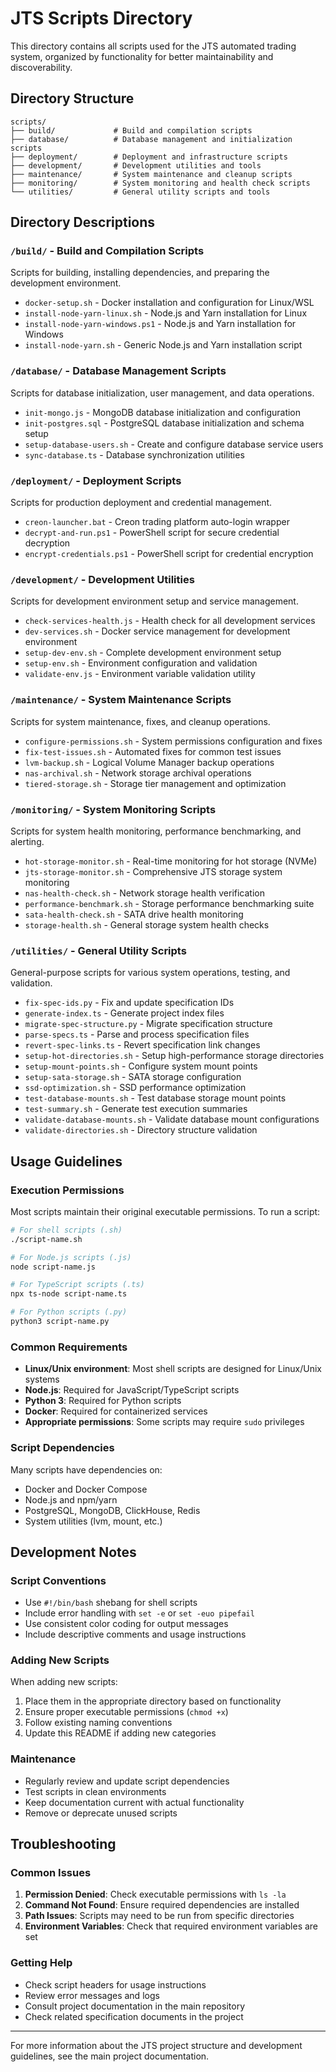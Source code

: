 # JTS Scripts Directory

This directory contains all scripts used for the JTS automated trading system, organized by functionality for better maintainability and discoverability.

## Directory Structure

```
scripts/
├── build/             # Build and compilation scripts
├── database/          # Database management and initialization scripts
├── deployment/        # Deployment and infrastructure scripts
├── development/       # Development utilities and tools
├── maintenance/       # System maintenance and cleanup scripts
├── monitoring/        # System monitoring and health check scripts
└── utilities/         # General utility scripts and tools
```

## Directory Descriptions

### `/build/` - Build and Compilation Scripts
Scripts for building, installing dependencies, and preparing the development environment.

- `docker-setup.sh` - Docker installation and configuration for Linux/WSL
- `install-node-yarn-linux.sh` - Node.js and Yarn installation for Linux
- `install-node-yarn-windows.ps1` - Node.js and Yarn installation for Windows
- `install-node-yarn.sh` - Generic Node.js and Yarn installation script

### `/database/` - Database Management Scripts
Scripts for database initialization, user management, and data operations.

- `init-mongo.js` - MongoDB database initialization and configuration
- `init-postgres.sql` - PostgreSQL database initialization and schema setup
- `setup-database-users.sh` - Create and configure database service users
- `sync-database.ts` - Database synchronization utilities

### `/deployment/` - Deployment Scripts
Scripts for production deployment and credential management.

- `creon-launcher.bat` - Creon trading platform auto-login wrapper
- `decrypt-and-run.ps1` - PowerShell script for secure credential decryption
- `encrypt-credentials.ps1` - PowerShell script for credential encryption

### `/development/` - Development Utilities
Scripts for development environment setup and service management.

- `check-services-health.js` - Health check for all development services
- `dev-services.sh` - Docker service management for development environment
- `setup-dev-env.sh` - Complete development environment setup
- `setup-env.sh` - Environment configuration and validation
- `validate-env.js` - Environment variable validation utility

### `/maintenance/` - System Maintenance Scripts
Scripts for system maintenance, fixes, and cleanup operations.

- `configure-permissions.sh` - System permissions configuration and fixes
- `fix-test-issues.sh` - Automated fixes for common test issues
- `lvm-backup.sh` - Logical Volume Manager backup operations
- `nas-archival.sh` - Network storage archival operations
- `tiered-storage.sh` - Storage tier management and optimization

### `/monitoring/` - System Monitoring Scripts
Scripts for system health monitoring, performance benchmarking, and alerting.

- `hot-storage-monitor.sh` - Real-time monitoring for hot storage (NVMe)
- `jts-storage-monitor.sh` - Comprehensive JTS storage system monitoring
- `nas-health-check.sh` - Network storage health verification
- `performance-benchmark.sh` - Storage performance benchmarking suite
- `sata-health-check.sh` - SATA drive health monitoring
- `storage-health.sh` - General storage system health checks

### `/utilities/` - General Utility Scripts
General-purpose scripts for various system operations, testing, and validation.

- `fix-spec-ids.py` - Fix and update specification IDs
- `generate-index.ts` - Generate project index files
- `migrate-spec-structure.py` - Migrate specification structure
- `parse-specs.ts` - Parse and process specification files
- `revert-spec-links.ts` - Revert specification link changes
- `setup-hot-directories.sh` - Setup high-performance storage directories
- `setup-mount-points.sh` - Configure system mount points
- `setup-sata-storage.sh` - SATA storage configuration
- `ssd-optimization.sh` - SSD performance optimization
- `test-database-mounts.sh` - Test database storage mount points
- `test-summary.sh` - Generate test execution summaries
- `validate-database-mounts.sh` - Validate database mount configurations
- `validate-directories.sh` - Directory structure validation

## Usage Guidelines

### Execution Permissions
Most scripts maintain their original executable permissions. To run a script:

```bash
# For shell scripts (.sh)
./script-name.sh

# For Node.js scripts (.js)
node script-name.js

# For TypeScript scripts (.ts)
npx ts-node script-name.ts

# For Python scripts (.py)
python3 script-name.py
```

### Common Requirements
- **Linux/Unix environment**: Most shell scripts are designed for Linux/Unix systems
- **Node.js**: Required for JavaScript/TypeScript scripts
- **Python 3**: Required for Python scripts
- **Docker**: Required for containerized services
- **Appropriate permissions**: Some scripts may require `sudo` privileges

### Script Dependencies
Many scripts have dependencies on:
- Docker and Docker Compose
- Node.js and npm/yarn
- PostgreSQL, MongoDB, ClickHouse, Redis
- System utilities (lvm, mount, etc.)

## Development Notes

### Script Conventions
- Use `#!/bin/bash` shebang for shell scripts
- Include error handling with `set -e` or `set -euo pipefail`
- Use consistent color coding for output messages
- Include descriptive comments and usage instructions

### Adding New Scripts
When adding new scripts:
1. Place them in the appropriate directory based on functionality
2. Ensure proper executable permissions (`chmod +x`)
3. Follow existing naming conventions
4. Update this README if adding new categories

### Maintenance
- Regularly review and update script dependencies
- Test scripts in clean environments
- Keep documentation current with actual functionality
- Remove or deprecate unused scripts

## Troubleshooting

### Common Issues
1. **Permission Denied**: Check executable permissions with `ls -la`
2. **Command Not Found**: Ensure required dependencies are installed
3. **Path Issues**: Scripts may need to be run from specific directories
4. **Environment Variables**: Check that required environment variables are set

### Getting Help
- Check script headers for usage instructions
- Review error messages and logs
- Consult project documentation in the main repository
- Check related specification documents in the project

---

For more information about the JTS project structure and development guidelines, see the main project documentation.